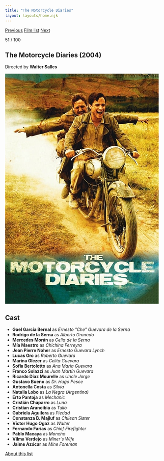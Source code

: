```yaml
---
title: "The Motorcycle Diaries"
layout: layouts/home.njk
---
```


<nav class="films">
  <a class="prev" href="../phone-booth">Previous</a>
  <a href="../">Film list</a>
  <a class="next" href="../hot-fuzz">Next</a>
</nav>

<p>51 / 100</p>

<article class="film">
  <h1>The Motorcycle Diaries (2004)</h1>

  <p class="director">
    Directed by <strong>Walter Salles</strong>
  </p>

  <img src="../films/posters/the-motorcycle-diaries.jpg" alt="">

  <h2>
    Cast
  </h2>
  <ul>
    <li><strong>Gael García Bernal</strong> as <em>Ernesto "Che" Guevara de la Serna</em></li>
<li><strong>Rodrigo de la Serna</strong> as <em>Alberto Granado</em></li>
<li><strong>Mercedes Morán</strong> as <em>Celia de la Serna</em></li>
<li><strong>Mía Maestro</strong> as <em>Chichina Ferreyra</em></li>
<li><strong>Jean Pierre Noher</strong> as <em>Ernesto Guevara Lynch</em></li>
<li><strong>Lucas Oro</strong> as <em>Roberto Guevara</em></li>
<li><strong>Marina Glezer</strong> as <em>Celita Guevara</em></li>
<li><strong>Sofia Bertolotto</strong> as <em>Ana María Guevara</em></li>
<li><strong>Franco Solazzi</strong> as <em>Juan Martín Guevara</em></li>
<li><strong>Ricardo Díaz Mourelle</strong> as <em>Uncle Jorge</em></li>
<li><strong>Gustavo Bueno</strong> as <em>Dr. Hugo Pesce</em></li>
<li><strong>Antonella Costa</strong> as <em>Silvia</em></li>
<li><strong>Natalia Lobo</strong> as <em>La Negra (Argentina)</em></li>
<li><strong>Erto Pantoja</strong> as <em>Mechanic</em></li>
<li><strong>Cristián Chaparro</strong> as <em>Luna</em></li>
<li><strong>Cristian Arancibia</strong> as <em>Tulio</em></li>
<li><strong>Gabriela Aguilera</strong> as <em>Piedad</em></li>
<li><strong>Constanza B. Majluf</strong> as <em>Chilean Sister</em></li>
<li><strong>Víctor Hugo Ogaz</strong> as <em>Waiter</em></li>
<li><strong>Fernando Farías</strong> as <em>Chief Firefighter</em></li>
<li><strong>Pablo Macaya</strong> as <em>Moncho</em></li>
<li><strong>Vilma Verdejo</strong> as <em>Miner's Wife</em></li>
<li><strong>Jaime Azócar</strong> as <em>Mine Foreman</em></li>
  </ul>
</article>
<footer>
  <a href="../about">About this list</a>
</footer>
